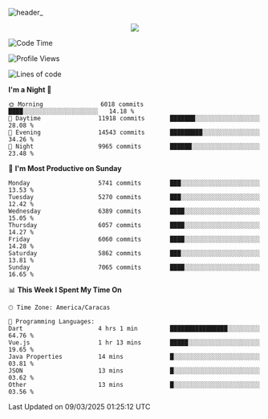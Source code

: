 ![header_](https://github.com/user-attachments/assets/4010d822-ccdc-4198-b608-18c773338d18)


<p align="center">
  <a href="http://www.github.com/thevacs">
    <img src="https://github-readme-streak-stats.herokuapp.com/?user=thevacs&stroke=ffffff&background=1c1917&ring=0891b2&fire=0891b2&currStreakNum=ffffff&currStreakLabel=0891b2&sideNums=ffffff&sideLabels=ffffff&dates=ffffff&hide_border=true" />
  </a>
</p>

<!--START_SECTION:waka-->
![Code Time](http://img.shields.io/badge/Code%20Time-3%2C348%20hrs%2045%20mins-blue)

![Profile Views](http://img.shields.io/badge/Profile%20Views-0-blue)

![Lines of code](https://img.shields.io/badge/From%20Hello%20World%20I%27ve%20Written-5.3%20million%20lines%20of%20code-blue)

**I'm a Night 🦉** 

```text
🌞 Morning                6018 commits        ████░░░░░░░░░░░░░░░░░░░░░   14.18 % 
🌆 Daytime                11918 commits       ███████░░░░░░░░░░░░░░░░░░   28.08 % 
🌃 Evening                14543 commits       █████████░░░░░░░░░░░░░░░░   34.26 % 
🌙 Night                  9965 commits        ██████░░░░░░░░░░░░░░░░░░░   23.48 % 
```
📅 **I'm Most Productive on Sunday** 

```text
Monday                   5741 commits        ███░░░░░░░░░░░░░░░░░░░░░░   13.53 % 
Tuesday                  5270 commits        ███░░░░░░░░░░░░░░░░░░░░░░   12.42 % 
Wednesday                6389 commits        ████░░░░░░░░░░░░░░░░░░░░░   15.05 % 
Thursday                 6057 commits        ████░░░░░░░░░░░░░░░░░░░░░   14.27 % 
Friday                   6060 commits        ████░░░░░░░░░░░░░░░░░░░░░   14.28 % 
Saturday                 5862 commits        ███░░░░░░░░░░░░░░░░░░░░░░   13.81 % 
Sunday                   7065 commits        ████░░░░░░░░░░░░░░░░░░░░░   16.65 % 
```


📊 **This Week I Spent My Time On** 

```text
🕑︎ Time Zone: America/Caracas

💬 Programming Languages: 
Dart                     4 hrs 1 min         ████████████████░░░░░░░░░   64.76 % 
Vue.js                   1 hr 13 mins        █████░░░░░░░░░░░░░░░░░░░░   19.65 % 
Java Properties          14 mins             █░░░░░░░░░░░░░░░░░░░░░░░░   03.81 % 
JSON                     13 mins             █░░░░░░░░░░░░░░░░░░░░░░░░   03.62 % 
Other                    13 mins             █░░░░░░░░░░░░░░░░░░░░░░░░   03.56 % 
```


 Last Updated on 09/03/2025 01:25:12 UTC
<!--END_SECTION:waka-->
